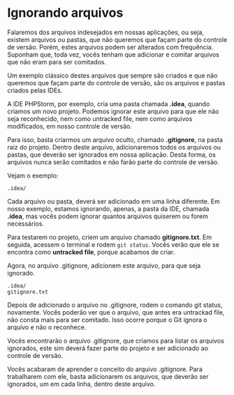 # Ignorando arquivos

Falaremos dos arquivos indesejados em nossas aplicações, ou seja, existem arquivos ou pastas, que não queremos que façam parte do controle de versão. Porém, estes arquivos podem ser alterados com frequência. Suponham que, toda vez, vocês tenham que adicionar e comitar arquivos que não eram para ser comitados.

Um exemplo clássico destes arquivos que sempre são criados e que não queremos que façam parte do controle de versão, são os arquivos e pastas criados pelas IDEs.

A IDE PHPStorm, por exemplo, cria uma pasta chamada **.idea**, quando criamos um novo projeto. Podemos ignorar este arquivo para que ele não seja reconhecido, nem como untracked file, nem como arquivos modificados, em nosso controle de versão.

Para isso, basta criarmos um arquivo oculto, chamado **.gitignore**, na pasta raiz do projeto. Dentro deste arquivo, adicionaremos todos os arquivos ou pastas, que deverão ser ignorados em nossa aplicação. Desta forma, os arquivos nunca serão comitados e não farão parte do controle de versão.

Vejam o exemplo:

```
.idea/
```

Cada arquivo ou pasta, deverá ser adicionado em uma linha diferente. Em nosso exemplo, estamos ignorando, apenas, a pasta da IDE, chamada **.idea**, mas vocês podem ignorar quantos arquivos quiserem ou forem necessários.

Para testarem no projeto, criem um arquivo chamado **gitignore.txt**. Em seguida, acessem o terminal e rodem `git status`. Vocês verão que ele se encontra como **untracked file**, porque acabamos de criar.

Agora, no  arquivo .gitignore, adicionem este arquivo, para que seja ignorado.

```
.idea/
gitignore.txt
```

Depois de adicionado o arquivo no .gitignore, rodem o comando git status, novamente. Vocês poderão ver que o arquivo, que antes era untrackad file, não consta mais para ser comitado. Isso ocorre porque o Git ignora o arquivo e não o reconhece.

Vocês encontrarão o arquivo .gitignore, que criamos para listar os arquivos ignorados, este sim deverá fazer parte do projeto e ser adicionado ao controle de versão.

Vocês acabaram de aprender o conceito do arquivo .gitignore. Para trabalharem com ele, basta  adicionarem os arquivos, que deverão ser ignorados, um em cada linha, dentro deste arquivo.